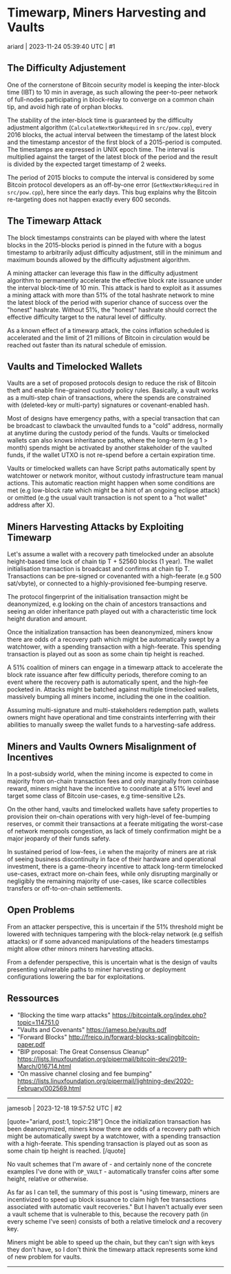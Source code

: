 # Timewarp, Miners Harvesting and Vaults

ariard | 2023-11-24 05:39:40 UTC | #1

## The Difficulty Adjustement

One of the cornerstone of Bitcoin security model is keeping the inter-block time (IBT) to 10 min in average, as such allowing the peer-to-peer network of full-nodes participating in block-relay to converge on a common chain tip, and avoid high rate of orphan blocks.

The stability of the inter-block time is guaranteed by the difficulty adjustment algorithm (`CalculateNextWorkRequired` in `src/pow.cpp`), every 2016 blocks, the actual interval between the timestamp of the latest block and the timestamp ancestor of the first block of a 2015-period is computed. The timestamps are expressed in UNIX epoch time. The interval is multiplied against the target of the latest block of the period and the result is divided by the expected target timestamp of 2 weeks.

The period of 2015 blocks to compute the interval is considered by some Bitcoin protocol developers as an off-by-one error (`GetNextWorkRequired` in `src/pow.cpp`), here since the early days. This bug explains why the Bitcoin re-targeting does not happen exactly every 600 seconds.

## The Timewarp Attack

The block timestamps constraints can be played with where the latest blocks in the 2015-blocks period is pinned in the future with a bogus timestamp to arbitrarily adjust difficulty adjustment, still in the minimum and maximum bounds allowed by the difficulty adjustment algorithm.

A mining attacker can leverage this flaw in the difficulty adjustment algorithm to permanently accelerate the effective block rate issuance under the interval block-time of 10 min. This attack is hard to exploit as it assumes a mining attack with more than 51% of the total hashrate network to mine the latest block of the period with superior chance of success over the "honest" hashrate. Without 51%, the "honest" hashrate should correct the effective difficulty target to the natural level of difficulty.

As a known effect of a timewarp attack, the coins inflation scheduled is accelerated and the limit of 21 millions of Bitcoin in circulation would be reached out faster than its natural schedule of emission.

## Vaults and Timelocked Wallets

Vaults are a set of proposed protocols design to reduce the risk of Bitcoin theft and enable fine-grained custody policy rules. Basically, a vault works as a multi-step chain of transactions, where the spends are constrained with (deleted-key or multi-party) signatures or covenant-enabled hash.

Most of designs have emergency paths, with a special transaction that can be broadcast to clawback the unvaulted funds to a "cold" address, normally at anytime during the custody period of the funds. Vaults or timelocked wallets can also knows inheritance paths, where the long-term (e.g 1 > month) spends might be activated by another stakeholder of the vaulted funds, if the wallet UTXO is not re-spend before a certain expiration time.

Vaults or timelocked wallets can have Script paths automatically spent by watchtower or network monitor, without custody infrastructure team manual actions. This automatic reaction might happen when some conditions are met (e.g low-block rate which might be a hint of an ongoing eclipse attack) or omitted (e.g the usual vault transaction is not spent to a "hot wallet" address after X).

## Miners Harvesting Attacks by Exploiting Timewarp

Let's assume a wallet with a recovery path timelocked under an absolute height-based time lock of chain tip T + 52560 blocks (1 year). The wallet initialisation transaction is broadcast and confirms at chain tip T. Transactions can be pre-signed or covenanted with a high-feerate (e.g 500 sat/vbyte), or connected to a highly-provisioned fee-bumping reserve.

The protocol fingerprint of the initialisation transaction might be deanonymized, e.g looking on the chain of ancestors transactions and seeing an older inheritance path played out with a characteristic time lock height duration and amount.

Once the initialization transaction has been deanonymized, miners know there are odds of a recovery path which might be automatically swept by a watchtower, with a spending transaction with a high-feerate. This spending transaction is played out as soon as some chain tip height is reached.

A 51% coalition of miners can engage in a timewarp attack to accelerate the block rate issuance after few difficulty periods, therefore coming to an event where the recovery path is automatically spent, and the high-fee pocketed in. Attacks might be batched against multiple timelocked wallets, massively bumping all miners income, including the one in the coalition.

Assuming multi-signature and multi-stakeholders redemption path, wallets owners might have operational and time constraints interferring with their abilities to manually sweep the wallet funds to a harvesting-safe address.

## Miners and Vaults Owners Misalignment of Incentives

In a post-subsidy world, when the mining income is expected to come in majority from on-chain transaction fees and only marginally from coinbase reward, miners might have the incentive to coordinate at a 51% level and target some class of Bitcoin use-cases, e.g time-sensitive L2s.

On the other hand, vaults and timelocked wallets have safety properties to provision their on-chain operations with very high-level of fee-bumping reserves, or commit their transactions at a feerate mitigating the worst-case of network mempools congestion, as lack of timely confirmation might be a major jeopardy of their funds safety.

In sustained period of low-fees, i.e when the majority of miners are at risk of seeing business discontinuity in face of their hardware and operational investment, there is a game-theory incentive to attack long-term timelocked use-cases, extract more on-chain fees, while only disrupting marginally or negligibly the remaining majority of use-cases, like scarce collectibles transfers or off-to-on-chain settlements.

## Open Problems

From an attacker perspective, this is uncertain if the 51% threshold might be lowered with techniques tampering with the block-relay network (e.g selfish attacks) or if some advanced manipulations of the headers timestamps might allow other minors miners harvesting attacks.

From a defender perspective, this is uncertain what is the design of vaults presenting vulnerable paths to miner harvesting or deployment configurations lowering the bar for exploitations.

## Ressources

- "Blocking the time warp attacks" https://bitcointalk.org/index.php?topic=114751.0
- "Vaults and Covenants" https://jameso.be/vaults.pdf
- "Forward Blocks" http://freico.in/forward-blocks-scalingbitcoin-paper.pdf
- "BIP proposal: The Great Consensus Cleanup" https://lists.linuxfoundation.org/pipermail/bitcoin-dev/2019-March/016714.html
- "On massive channel closing and fee bumping" https://lists.linuxfoundation.org/pipermail/lightning-dev/2020-February/002569.html

-------------------------

jamesob | 2023-12-18 19:57:52 UTC | #2

[quote="ariard, post:1, topic:218"]
Once the initialization transaction has been deanonymized, miners know there are odds of a recovery path which might be automatically swept by a watchtower, with a spending transaction with a high-feerate. This spending transaction is played out as soon as some chain tip height is reached.
[/quote]

No vault schemes that I'm aware of - and certainly none of the concrete examples I've done with `OP_VAULT` - automatically transfer coins after some height, relative or otherwise.

As far as I can tell, the summary of this post is "using timewarp, miners are incentivized to speed up block issuance to claim high fee transactions associated with automatic vault recoveries." But I haven't actually ever seen a vault scheme that is vulnerable to this, because the recovery path (in every scheme I've seen) consists of both a relative timelock _and_ a recovery key.

Miners might be able to speed up the chain, but they can't sign with keys they don't have, so I don't think the timewarp attack represents some kind of new problem for vaults.

-------------------------

